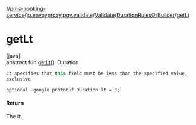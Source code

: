//[pms-booking-service](../../../../index.md)/[io.envoyproxy.pgv.validate](../../index.md)/[Validate](../index.md)/[DurationRulesOrBuilder](index.md)/[getLt](get-lt.md)

# getLt

[java]\
abstract fun [getLt](get-lt.md)(): Duration

```kotlin
Lt specifies that this field must be less than the specified value,
exclusive

```
`optional .google.protobuf.Duration lt = 3;`

#### Return

The lt.